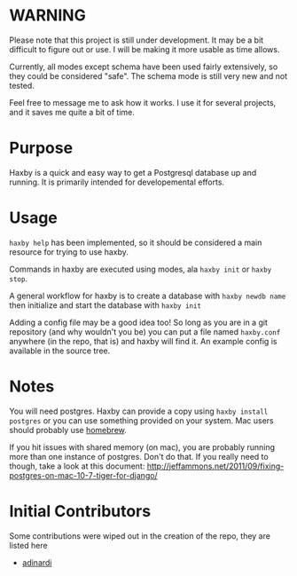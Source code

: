 # WARNING
Please note that this project is still under development. It may be a bit
difficult to figure out or use. I will be making it more usable as time allows.

Currently, all modes except schema have been used fairly extensively, so they 
could be considered "safe". The schema mode is still very new and not tested.

Feel free to message me to ask how it works. I use it for several projects, and
it saves me quite a bit of time.

# Purpose
Haxby is a quick and easy way to get a Postgresql database up and running. It
is primarily intended for developemental efforts.

# Usage
`haxby help` has been implemented, so it should be considered a main resource
for trying to use haxby.

Commands in haxby are executed using modes, ala `haxby init` or `haxby stop`.

A general workflow for haxby is to create a database with `haxby newdb name`
then initialize and start the database with `haxby init`

Adding a config file may be a good idea too! So long as you are in a git
repository (and why wouldn't you be) you can put a file named `haxby.conf`
anywhere (in the repo, that is) and haxby will find it. An example config is
available in the source tree.

# Notes
You will need postgres. Haxby can provide a copy using `haxby install postgres`
or you can use something provided on your system. Mac users should probably use
[homebrew](http://brew.sh/).

If you hit issues with shared memory (on mac), you are probably running more
than one instance of postgres. Don't do that. If you really need to though,
take a look at this document: http://jeffammons.net/2011/09/fixing-postgres-on-mac-10-7-tiger-for-django/

# Initial Contributors
Some contributions were wiped out in the creation of the repo, they are listed
here


* [adinardi](https://github.com/adinardi)
